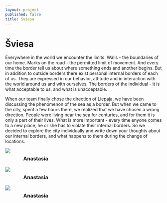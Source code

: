 ```yaml
---
layout: project
published: false
title: Sviesa
---
```


# Šviesa

Everywhere in the world we encounter the limits. Walls - the boundaries of our home. Marks on the road - the permitted limit of movement. And every time the border tell us about where  something ends and another begins. But in addition to outside borders there exist personal internal borders of each of us. They are expressed in our behavior, attitude and in interaction with the world around us and with ourselves. The borders of the individual - it is what acceptable to us, and what is unacceptable. 

When our team finally chose the direction of Liepaja, we have been discussing the phenomenon of the sea as a border. But when we came to the city, spent a few hours there, we realized that we have chosen a wrong direction. People were living near the sea for centuries, and for them it is only a part of their lives. What is more important - every time enyone comes to a new place, he or she has to violate their internal borders. So we decided to explore the city individually and write down your thoughts about our internal borders, and what happens to them during the change of locations.


<div class="row">
	<div class="small-12 medium-3 small-centered columns">
		<img src="nastja.JPG">
        <br>
        <h3>Anastasia</h3>       
	</div>
	<div class="small-12 medium-3 small-centered columns">
		<img src="gabija.JPG">
        <br>
        <h3>Anastasia</h3>
	</div>
	<div class="small-12 medium-3 small-centered columns">
		<img src="germans.JPG">
        <br>
        <h3>Anastasia</h3>
	</div>
</div>